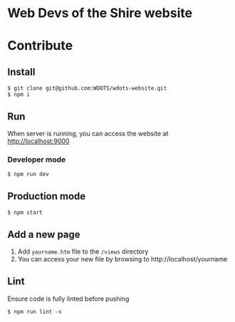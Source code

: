 # Web Devs of the Shire website

# Contribute

## Install

```
$ git clone git@github.com:WDOTS/wdots-website.git
$ npm i
```

## Run 

When server is running, you can access the website at [http://localhost:9000](http://localhost:9000)

### Developer mode

```
$ npm run dev
```

## Production mode

```
$ npm start 
```

## Add a new page

1. Add `yourname.htm` file to the `/views` directory
2. You can access your new file by browsing to http://localhost/yourname 

## Lint

Ensure code is fully linted before pushing

```
$ npm run lint -s
```
